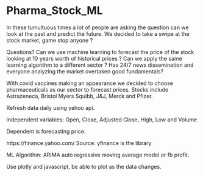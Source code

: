 # Pharma_Stock_ML

In these tumultuous times a lot of people are asking the question can we look at the past and predict the future.
We decided to take a swipe at the stock market, game stop anyone ?

Questions?
Can we use machine learning to forecast the price of the stock looking at 10 years worth of historical prices ?
Can we apply the same learning algorithm to a different sector ?
Has 24/7 news dissemination and everyone analyzing the market overtaken good fundamentals?

With covid vaccines making an appearance we decided to choose pharmaceuticals as our sector to forecast prices. 
Stocks include Astrazeneca, Bristol Myers Squibb, J&J, Merck and Pfizer.

Refresh data daily using yahoo api.
<p>
Independent variables: Open, Close, Adjusted Close,  High, Low and Volume
<p>
Dependent is forecasting price.
  <p>
https://finance.yahoo.com/
Source: yfinance is the library
    <p>
ML Algorithm: ARIMA  auto regressive moving average model or fb profit.
      <p>
Use plotly and javascript, be able to plot as the data changes.
